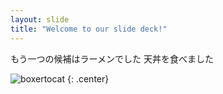 ```yaml
---
layout: slide
title: "Welcome to our slide deck!"
---
```


もう一つの候補はラーメンでした
天丼を食べました

![boxertocat](https://octodex.github.com/images/boxertocat_octodex.jpg)
{: .center}
